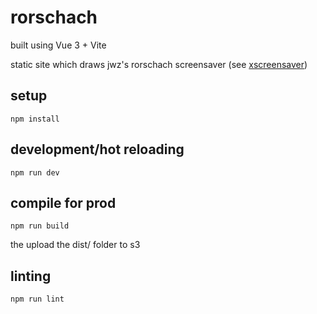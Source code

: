 # rorschach

built using Vue 3 + Vite

static site which draws jwz's rorschach screensaver (see
[xscreensaver](https://www.jwz.org/xscreensaver/))

## setup

    npm install

## development/hot reloading

    npm run dev

## compile for prod

    npm run build

the upload the dist/ folder to s3

## linting

    npm run lint
